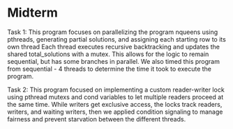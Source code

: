 # Midterm
Task 1: This program focuses on parallelizing the program nqueens using pthreads, generating partial solutions, and assigning each starting row to its own thread
Each thread executes recursive backtracking and updates the shared total_solutions with a mutex. This allows for the logic to remain sequential, but
has some branches in parallel. We also timed this program from sequential - 4 threads to determine the time it took to execute the program.

Task 2: This program focused on implementing a custom reader-writer lock using pthread mutexs and cond variables to let multiple readers proceed at the same time.
While writers get exclusive access, the locks track readers, writers, and waiting writers, then we applied condition signaling to manage fairness and prevent
starvation between the different threads. 
